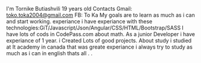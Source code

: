 I'm Tornike Butiashvili 19 years old
Contacts Gmail: toko.toka2004@gmail.com FB: To Ka
My goals are to learn as much as i can  and start working.
experiance  i have experiance with these technologies:GiT/Javascript/Json/Angular/CSS/HTML/Bootstrap/SASS
I have lots of cods in CodePass.com about math.
As a junior Developer i have experiance of 1 year. i Created Lots of good projects.
About study i studied at It academy in canada that was greate experiance
i always try to study as much as i can in english thats all .
.